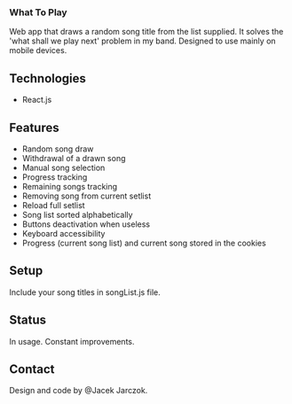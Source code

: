 ### What To Play

Web app that draws a random song title from the list supplied.
It solves the 'what shall we play next' problem in my band.
Designed to use mainly on mobile devices.

## Technologies
* React.js

## Features
* Random song draw
* Withdrawal of a drawn song
* Manual song selection
* Progress tracking
* Remaining songs tracking
* Removing song from current setlist
* Reload full setlist
* Song list sorted alphabetically
* Buttons deactivation when useless
* Keyboard accessibility
* Progress (current song list) and current song stored in the cookies

## Setup
Include your song titles in songList.js file.

## Status
In usage. Constant improvements.

## Contact
Design and code by @Jacek Jarczok.
